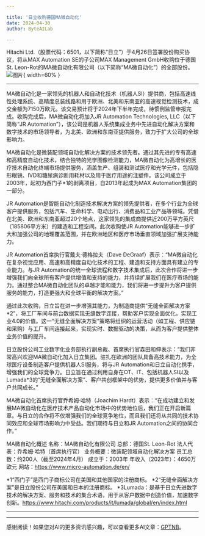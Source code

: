 ```yaml
---

title: '日立收购德国MA微自动化'
date: 2024-04-30
author: ByteAILab

---
```


Hitachi Ltd.（股票代码：6501，以下简称“日立”）于4月26日签署股份购买协议，将从MAX Automation SE的子公司MAX Management GmbH收购位于德国St. Leon-Rot的MA微自动化有限公司（以下简称“MA微自动化”）的全部股份。![图片](https://ai-techpark.com/wp-content/uploads/2024/04/Hitachi-3-960x540.jpg){ width=60% }

---
MA微自动化是一家领先的机器人和自动化技术（机器人SI）提供商，包括高速线性处理系统、高精度总装线路和用于欧洲、北美和东南亚的高速视觉检测技术，成交金额为7150万欧元。该交易预计将于2024年下半年完成，待惯例监管申报完成。收购完成后，MA微自动化将加入JR Automation Technologies, LLC（以下简称“JR Automation”），该公司是机器人系统集成业务中先进自动化解决方案和数字技术的市场领导者，为北美、欧洲和东南亚提供服务，致力于扩大公司的全球影响力。

MA微自动化是微装配领域自动化解决方案的技术领先者。通过其先进的专有高速和高精度自动化技术，结合独特的光学图像检测能力，MA微自动化为高增长的医疗技术自动化终端市场提供服务，涵盖生产、组装和测试医疗和光学元件，包括隐形眼镜、IVD和糖尿病诊断用耗材以及用于医疗用途的注塑件。该公司成立于2003年，起初为西门子*1的剥离项目，自2013年起成为MAX Automation集团的一部分。

JR Automation是智能自动化制造技术解决方案的领先提供者，在多个行业为全球客户提供服务，包括汽车、生命科学、电动出行、消费品和工业产品等领域。凭借在北美、欧洲和东南亚超过20个地点，这家领先的集成商提供近200万平方英尺（185806平方米）的建造和工程空间。此次收购使JR Automation能够进一步扩大和加强公司的地理覆盖范围，并在欧洲地区和医疗市场垂直领域加强扩展支持能力。

JR Automation首席执行官戴夫·德格拉夫（Dave DeGraaf）表示：“MA微自动化在复杂视觉应用、高速和高精度自动化技术的工程、建造和支持方面具有建立的专业能力。与JR Automation的统一全球流程和数字技术集成后，此次合作将进一步增强我们向全球所有客户提供增值和支持的能力，并持续扩展我们在医疗市场的能力。通过整合MA微自动化团队的卓越才能和能力，我们将进一步提升为客户提供服务的能力，打造更强大和全球平衡的解决方案。”

通过此次收购，日立旨在进一步增强其能力，为制造商提供“无缝全面解决方案*2”，将工厂车间与前台数据实现无缝数字连接，帮助客户实现全面优化，实现工业4.0的价值。这一“无缝全面解决方案”策略将组织的运营活动（如工程、供应链和采购）与工厂车间连接起来，实现实时、数据驱动的决策，从而为客户提供整体业务价值的提升。

日立股份公司工业数字化业务部执行副总裁、首席执行官森田和伸表示：“我们非常高兴欢迎MA微自动化加入日立集团。驻扎在欧洲的团队具备高技术能力，为全球医疗设备制造客户提供机器人SI服务，将与JR Automation和日立自动化携手，增强我们的全球竞争力。日立旨在通过利用自身在OT、IT、包括机器人SI以及Lumada*3的“无缝全面解决方案”、客户共创框架中的优势，提供更多价值并与客户共同成长。”

MA微自动化首席执行官乔希姆·哈特（Joachim Hardt）表示：“在成功建立和发展MA微自动化在医疗技术产品自动化市场中的优势地位后，我们正在开启新篇章。与日立的合作将不仅增强我们的全球竞争地位，而且我们还将从共同的技术协同效应和全球市场影响力中受益。我们期待与日立和JR Automation之间的协同合作。”

MA微自动化概述
名称：MA微自动化有限公司
总部：德国St. Leon-Rot
法人代表：乔希姆·哈特（首席执行官）
业务概要：微装配领域自动化解决方案
员工总数：约200人（截至2024年4月）
成立于：2003年
年收入（2023年）：4650万欧元
网站：https://www.micro-automation.de/en/

*1“西门子”是西门子商标公司在美国和其他国家的注册商标。
*2“无缝全面解决方案”是日立股份公司在美国和日本的注册商标。
*3Lumada：是基于日立先进数字技术的解决方案、服务和技术的集合术语，用于从客户数据中创造价值，加速数字创新。https://www.hitachi.com/products/it/lumada/global/en/index.html


---
---
感谢阅读！如果您对AI的更多资讯感兴趣，可以查看更多AI文章：[GPTNB](https://gptnb.com)。
